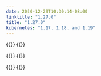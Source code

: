 ```yaml
---
date: 2020-12-29T10:30:14-08:00
linktitle: "1.27.0"
title: "1.27.0"
kubernetes: "1.17, 1.18, and 1.19"
---
```


{{<features>}}
{{</features>}}

{{<changes>}}
{{</changes>}}

{{<fixes>}}
{{</fixes>}}
